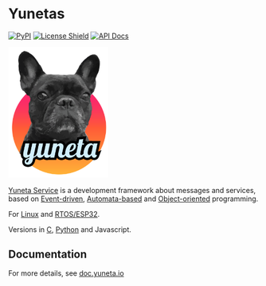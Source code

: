# Yunetas

[![PyPI][pypi-badge]](https://pypi.org/project/yunetas)
[![License Shield](https://img.shields.io/badge/license-MIT-orange)](https://github.com/artgins/yunetas/blob/main/LICENSE.txt)
[![API Docs](https://img.shields.io/badge/api-docs-informational.svg)](https://doc.yuneta.io/)

<a href="https://yuneta.io/">
    <img src="https://github.com/artgins/yunetas/blob/main/docs/doc.yuneta.io/_static/yuneta-image.svg?raw=true" alt="Icon" width="200" /> <!-- Adjust the width as needed -->
</a>

[Yuneta Service](https://yuneta.io) is a development framework about messages and services, based on 
[Event-driven](https://en.wikipedia.org/wiki/Event-driven_programming), 
[Automata-based](https://en.wikipedia.org/wiki/Automata-based_programming) 
and [Object-oriented](https://en.wikipedia.org/wiki/Object-oriented_programming) 
programming.

For [Linux](https://en.wikipedia.org/wiki/Linux) and [RTOS/ESP32](https://www.espressif.com/en/products/sdks/esp-idf). 

Versions in [C](https://en.wikipedia.org/wiki/C_(programming_language)), [Python](https://www.python.org/) and Javascript.

## Documentation

For more details, see [doc.yuneta.io](https://doc.yuneta.io) 

[pypi-badge]: https://img.shields.io/pypi/v/yunetas
